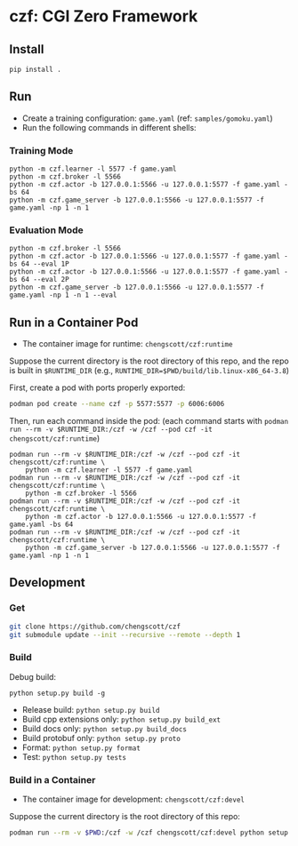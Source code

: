 # czf: CGI Zero Framework

## Install

```shell
pip install .
```

## Run

- Create a training configuration: `game.yaml` (ref: `samples/gomoku.yaml`)
- Run the following commands in different shells:

### Training Mode

```bash=
python -m czf.learner -l 5577 -f game.yaml
python -m czf.broker -l 5566
python -m czf.actor -b 127.0.0.1:5566 -u 127.0.0.1:5577 -f game.yaml -bs 64
python -m czf.game_server -b 127.0.0.1:5566 -u 127.0.0.1:5577 -f game.yaml -np 1 -n 1
```

### Evaluation Mode

```bash=
python -m czf.broker -l 5566
python -m czf.actor -b 127.0.0.1:5566 -u 127.0.0.1:5577 -f game.yaml -bs 64 --eval 1P
python -m czf.actor -b 127.0.0.1:5566 -u 127.0.0.1:5577 -f game.yaml -bs 64 --eval 2P
python -m czf.game_server -b 127.0.0.1:5566 -u 127.0.0.1:5577 -f game.yaml -np 1 -n 1 --eval
```

## Run in a Container Pod

- The container image for runtime: `chengscott/czf:runtime`

Suppose the current directory is the root directory of this repo, and the repo is built in `$RUNTIME_DIR` (e.g., `RUNTIME_DIR=$PWD/build/lib.linux-x86_64-3.8`)

First, create a pod with ports properly exported:

```bash
podman pod create --name czf -p 5577:5577 -p 6006:6006
```

Then, run each command inside the pod: (each command starts with `podman run --rm -v $RUNTIME_DIR:/czf -w /czf --pod czf -it chengscott/czf:runtime`)

```bash=
podman run --rm -v $RUNTIME_DIR:/czf -w /czf --pod czf -it chengscott/czf:runtime \
    python -m czf.learner -l 5577 -f game.yaml
podman run --rm -v $RUNTIME_DIR:/czf -w /czf --pod czf -it chengscott/czf:runtime \
    python -m czf.broker -l 5566
podman run --rm -v $RUNTIME_DIR:/czf -w /czf --pod czf -it chengscott/czf:runtime \
    python -m czf.actor -b 127.0.0.1:5566 -u 127.0.0.1:5577 -f game.yaml -bs 64
podman run --rm -v $RUNTIME_DIR:/czf -w /czf --pod czf -it chengscott/czf:runtime \
    python -m czf.game_server -b 127.0.0.1:5566 -u 127.0.0.1:5577 -f game.yaml -np 1 -n 1
```

## Development

### Get

```bash
git clone https://github.com/chengscott/czf
git submodule update --init --recursive --remote --depth 1
```

### Build

Debug build:

```shell
python setup.py build -g
```

- Release build: `python setup.py build`
- Build cpp extensions only: `python setup.py build_ext`
- Build docs only: `python setup.py build_docs`
- Build protobuf only: `python setup.py proto`
- Format: `python setup.py format`
- Test: `python setup.py tests`

### Build in a Container

- The container image for development: `chengscott/czf:devel`

Suppose the current directory is the root directory of this repo:

```bash
podman run --rm -v $PWD:/czf -w /czf chengscott/czf:devel python setup.py build -g
```

